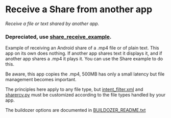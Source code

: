 # Receive a Share from another app

*Receive a file or text shared by another app.*

### **Depreciated, use [share_receive_example](https://github.com/Android-for-Python/share_receive_example).**

Example of receiving an Android share of a .mp4 file or of plain text. This app on its own does nothing. If another app shares text it displays it, and if another app shares a .mp4 it plays it. You can use the Share example to do this.

Be aware, this app copies the .mp4, 500MB has only a small latency but file management becomes important.

The principles here apply to any file type, but [intent_filter.xml](https://github.com/Android-for-Python/Share-Receive-Example/blob/main/intent_filter.xml) and [sharercv.py](https://github.com/Android-for-Python/Share-Receive-Example/blob/main/sharercv.py) must be customized according to the file types handled by your app.

The buildozer options are documented in [BUILDOZER_README.txt](https://github.com/Android-for-Python/Share-Receive-Example/blob/main/BUILDOZER_README.txt)

